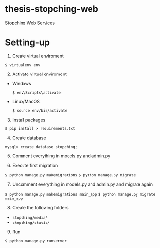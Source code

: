 # thesis-stopching-web
Stopching Web Services

# Setting-up

1. Create virtual enviroment

`$ virtualenv env`

2. Activate virtual enviroment

  + Windows
  
    `$ env\Scripts\activate`
    
  + Linux/MacOS
  
    `$ source env/bin/activate`
    
3. Install packages

`$ pip install > requirements.txt`

4. Create database

`mysql> create database stopching;`

5. Comment everything in models.py and admin.py

6. Execute first migration

`$ python manage.py makemigrations`
`$ python manage.py migrate`

7. Uncomment everything in models.py and admin.py and migrate again

`$ python manage.py makemigrations main_app`
`$ python manage.py migrate main_app`

8. Create the following folders

+ `stopching/media/`
+ `stopching/static/`

9. Run

`$ python manage.py runserver`
